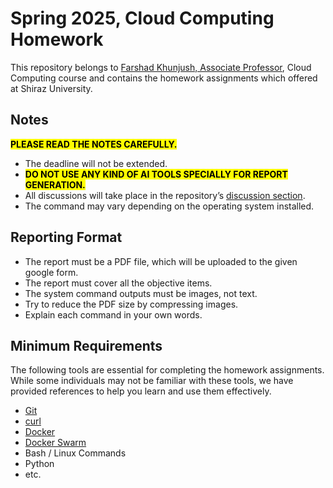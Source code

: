 # Spring 2025, Cloud Computing Homework
This repository belongs to [Farshad Khunjush, Associate Professor](https://fkhunjush.github.io/website/), Cloud Computing course and contains the homework assignments which offered at Shiraz University.

## Notes
<mark>**PLEASE READ THE NOTES CAREFULLY.**</mark>

- The deadline will not be extended.
- <mark>**DO NOT USE ANY KIND OF AI TOOLS SPECIALLY FOR REPORT GENERATION.**</mark>
- All discussions will take place in the repository’s [discussion section](https://github.com/mmRoshani/cloud-computing-2025/discussions).
- The command may vary depending on the operating system installed.

## Reporting Format
 
- The report must be a PDF file, which will be uploaded to the given google form.
- The report must cover all the objective items.
- The system command outputs must be images, not text.
- Try to reduce the PDF size by compressing images.
- Explain each command in your own words.

## Minimum Requirements
The following tools are essential for completing the homework assignments. While some individuals may not be familiar with these tools, we have provided references to help you learn and use them effectively.

- [Git](https://www.youtube.com/watch?v=8JJ101D3knE)
- [curl](https://en.wikipedia.org/wiki/CURL) 
- [Docker](https://www.youtube.com/watch?v=pTFZFxd4hOI)
- [Docker Swarm](https://www.youtube.com/watch?v=aghIj6A9dxM)
- Bash / Linux Commands
- Python
- etc.